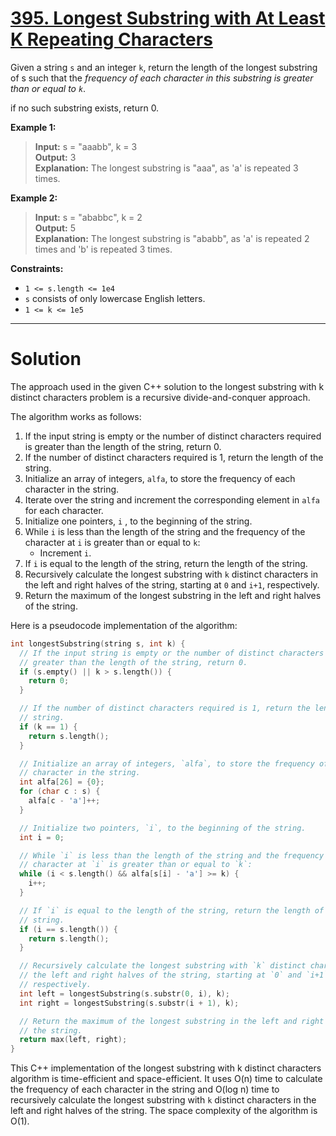 # [395. Longest Substring with At Least K Repeating Characters](https://leetcode.com/problems/longest-substring-with-at-least-k-repeating-characters/)

Given a string `s` and an integer `k`, return the length of the longest substring of s such that the *frequency of each character in this substring is greater than or equal to `k`*.

if no such substring exists, return 0.

**Example 1:**

>**Input:** s = "aaabb", k = 3<br>
**Output:** 3<br>
**Explanation:** The longest substring is "aaa", as 'a' is repeated 3 times.

**Example 2:**

>**Input:** s = "ababbc", k = 2<br>
**Output:** 5<br>
**Explanation:** The longest substring is "ababb", as 'a' is repeated 2 times and 'b' is repeated 3 times.
 

**Constraints:**

- `1 <= s.length <= 1e4`
- `s` consists of only lowercase English letters.
- `1 <= k <= 1e5`
---
# Solution

The approach used in the given C++ solution to the longest substring with k distinct characters problem is a recursive divide-and-conquer approach.

The algorithm works as follows:

1. If the input string is empty or the number of distinct characters required is greater than the length of the string, return 0.
2. If the number of distinct characters required is 1, return the length of the string.
3. Initialize an array of integers, `alfa`, to store the frequency of each character in the string.
4. Iterate over the string and increment the corresponding element in `alfa` for each character.
5. Initialize one pointers, `i` , to the beginning of the string.
6. While `i` is less than the length of the string and the frequency of the character at `i` is greater than or equal to `k`:
    * Increment `i`.
7. If `i` is equal to the length of the string, return the length of the string.
8. Recursively calculate the longest substring with `k` distinct characters in the left and right halves of the string, starting at `0` and `i+1`, respectively.
9. Return the maximum of the longest substring in the left and right halves of the string.

Here is a pseudocode implementation of the algorithm:

```c++
int longestSubstring(string s, int k) {
  // If the input string is empty or the number of distinct characters required is
  // greater than the length of the string, return 0.
  if (s.empty() || k > s.length()) {
    return 0;
  }

  // If the number of distinct characters required is 1, return the length of the
  // string.
  if (k == 1) {
    return s.length();
  }

  // Initialize an array of integers, `alfa`, to store the frequency of each
  // character in the string.
  int alfa[26] = {0};
  for (char c : s) {
    alfa[c - 'a']++;
  }

  // Initialize two pointers, `i`, to the beginning of the string.
  int i = 0;

  // While `i` is less than the length of the string and the frequency of the
  // character at `i` is greater than or equal to `k`:
  while (i < s.length() && alfa[s[i] - 'a'] >= k) {
    i++;
  }

  // If `i` is equal to the length of the string, return the length of the
  // string.
  if (i == s.length()) {
    return s.length();
  }

  // Recursively calculate the longest substring with `k` distinct characters in
  // the left and right halves of the string, starting at `0` and `i+1`,
  // respectively.
  int left = longestSubstring(s.substr(0, i), k);
  int right = longestSubstring(s.substr(i + 1), k);

  // Return the maximum of the longest substring in the left and right halves of
  // the string.
  return max(left, right);
}
```

This C++ implementation of the longest substring with k distinct characters algorithm is time-efficient and space-efficient. It uses O(n) time to calculate the frequency of each character in the string and O(log n) time to recursively calculate the longest substring with `k` distinct characters in the left and right halves of the string. The space complexity of the algorithm is O(1).